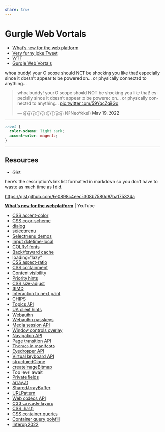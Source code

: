 ```yaml
---
share: true
---
```

# Gurgle Web Vortals
- [What’s new for the web platform](https://youtu.be/5b4YcLB4DVI)
- [Very funny joke Tweet](https://twitter.com/NeoYokel/status/1527428439858462733)
- [WTF](https://davidblue.wtf/drafts/2BA57A2C-1400-4C6D-86FD-2DCF7B42E90A.html)
- [Gurgle Web Vortals](https://chaff.writeas.com/gurgle-web-vortals)

whoa buddy! your O scope should NOT be shocking you like that! especially since it doesn’t appear to be powered on... or physically connected to anything...

<blockquote class="twitter-tweet" data-lang="en"><p lang="en" dir="ltr">whoa buddy! your O scope should NOT be shocking you like that! especially since it doesn’t appear to be powered on... or physically connected to anything... <a href="https://t.co/59YqcZqBGo">pic.twitter.com/59YqcZqBGo</a></p>&mdash; ⓓⓐⓥⓘⓓ ⓑⓛⓤⓔ (@NeoYokel) <a href="https://twitter.com/NeoYokel/status/1527428439858462733?ref_src=twsrc%5Etfw">May 19, 2022</a></blockquote> <script async src="https://platform.twitter.com/widgets.js" charset="utf-8"></script>


---

```css
:root {
  color-scheme: light dark;
  accent-color: magenta;
}
```

---
## Resources

- [Gist](https://gist.github.com/6e0898c4eec5308b7580d87ba175324a)

here’s the description’s link list formatted in markdown so you don’t have to waste as much time as I did.

https://gist.github.com/6e0898c4eec5308b7580d87ba175324a

[**What’s new for the web platform**](https://youtu.be/5b4YcLB4DVI) | YouTube

- [CSS accent-color](https://goo.gle/399xjOz)
- [CSS color-scheme](https://goo.gle/3N1kpRe)
- [dialog](https://goo.gle/3L07LjR)
- [selectmenu](https://goo.gle/3M5jVt8)
- [Selectmenu demos](https://goo.gle/3wftMGh)
- [Input datetime-local](https://goo.gle/3ysFCzj)
- [COLRv1 fonts](https://goo.gle/3L2zeS3)
- [Back/forward cache](https://goo.gle/39SJgbJ)
- [loading=“lazy”](https://goo.gle/3w3DigU)
- [CSS aspect-ratio](https://goo.gle/3M2a6fK)
- [CSS containment](https://goo.gle/396F080)
- [Content visibility](https://web.dev/content-visibility/)
- [Priority hints](https://goo.gle/3M4O388)
- [CSS size-adjust](https://goo.gle/3w3E25G)
- [SIMD](https://goo.gle/3Fy57Rj)
- [Interaction to next paint](https://goo.gle/3NaAyUF)
- [CHIPS](https://goo.gle/3wpBEFk)
- [Topics API](https://goo.gle/3ytEsDL)
- [UA client hints](https://goo.gle/3L1Pov4)
- [Webauthn](https://goo.gle/3wlrGVc)
- [Webauthn passkeys](https://goo.gle/3M6MuGA)
- [Media session API](https://goo.gle/3FwwbAC)
- [Window controls overlay](https://goo.gle/3L3xbNM)
- [Navigation API](https://goo.gle/3KVQGru)
- [Page transition API](https://goo.gle/3kVBFLF)
- [Themes in manifests](https://goo.gle/3ynnhUu)
- [Eyedropper API](https://goo.gle/3w1spfk)
- [Virtual keyboard API](https://goo.gle/3yx0CVI)
- [structuredClone](https://goo.gle/3M2DQc9)
- [createImageBitmap](https://goo.gle/38jXyBI)
- [Top level await](https://goo.gle/39VD8zz)
- [Private fields](https://goo.gle/3ytxPBi)
- [array.at](https://goo.gle/3yrenoU)
- [SharedArrayBuffer](https://goo.gle/3L3J2vb)
- [URLPattern](https://goo.gle/3P5e2y2)
- [Web codecs API](https://goo.gle/3Pnl2GS)
- [CSS cascade layers](https://goo.gle/3M58Ubc)
- [CSS :has()](https://goo.gle/38cggeF)
- [CSS container queries](https://goo.gle/3FA9Odx)
- [Container query polyfill](https://goo.gle/3ytfjJy)
- [Interop 2022](https://goo.gle/3rjw0Tf)